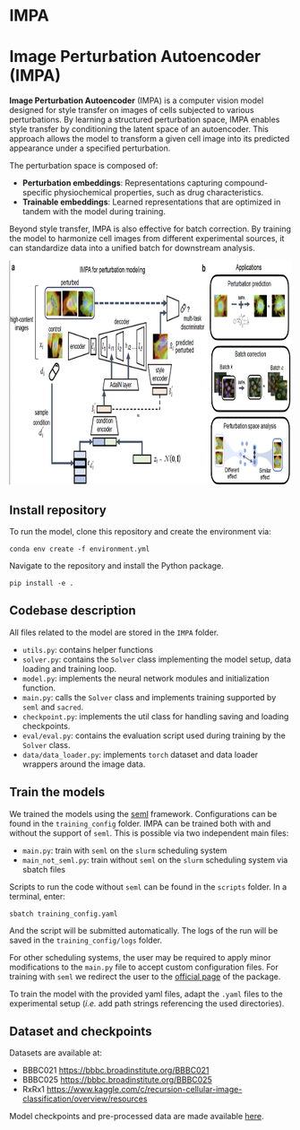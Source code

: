 # IMPA

# Image Perturbation Autoencoder (IMPA)

**Image Perturbation Autoencoder** (IMPA) is a computer vision model designed for style transfer on images of cells subjected to various perturbations. By learning a structured perturbation space, IMPA enables style transfer by conditioning the latent space of an autoencoder. This approach allows the model to transform a given cell image into its predicted appearance under a specified perturbation.

The perturbation space is composed of:

- **Perturbation embeddings**: Representations capturing compound-specific physiochemical properties, such as drug characteristics.  
- **Trainable embeddings**: Learned representations that are optimized in tandem with the model during training.

Beyond style transfer, IMPA is also effective for batch correction. By training the model to harmonize cell images from different experimental sources, it can standardize data into a unified batch for downstream analysis.

<p align="center">
  <img src="https://github.com/theislab/IMPA/blob/main/docs/IMPA.png" width="700" height="400">
</p>

## Install repository 
To run the model, clone this repository and create the environment via:

```
conda env create -f environment.yml
```

Navigate to the repository and install the Python package. 

```
pip install -e .
```

## Codebase description 
All files related to the model are stored in the  `IMPA` folder. 

* `utils.py`: contains helper functions
* `solver.py`: contains the `Solver` class implementing the model setup, data loading and training loop. 
* `model.py`: implements the neural network modules and initialization function.
* `main.py`: calls the `Solver` class and implements training supported by `seml` and `sacred`.
* `checkpoint.py`: implements the util class for handling saving and loading checkpoints.
* `eval/eval.py`: contains the evaluation script used during training by the `Solver` class.
* `data/data_loader.py`: implements `torch` dataset and data loader wrappers around the image data.

## Train the models

We trained the models using the [seml](https://github.com/TUM-DAML/seml) framework. Configurations can be found in the `training_config` folder. IMPA can be trained both with and without the support of `seml`. This is possible via two independent main files:  
* `main.py`: train with `seml` on the `slurm` scheduling system 
* `main_not_seml.py`: train without `seml` on the `slurm` scheduling system via sbatch files

Scripts to run the code without `seml` can be found in the `scripts` folder. In a terminal, enter:
```
sbatch training_config.yaml 
```
And the script will be submitted automatically. The logs of the run will be saved in the `training_config/logs` folder. 

For other scheduling systems, the user may be required to apply minor modifications to the `main.py` file to accept custom configuration files. For training with `seml` we redirect the user to the [official page](https://github.com/TUM-DAML/seml) of the package.



To train the model with the provided yaml files, adapt the `.yaml` files to the experimental setup (*i.e.* add  path strings referencing the used directories).


## Dataset and checkpoints
Datasets are available at:
* BBBC021 https://bbbc.broadinstitute.org/BBBC021
* BBBC025 https://bbbc.broadinstitute.org/BBBC025
* RxRx1 https://www.kaggle.com/c/recursion-cellular-image-classification/overview/resources  
  
Model checkpoints and pre-processed data are made available [here](https://zenodo.org/record/8307629).
